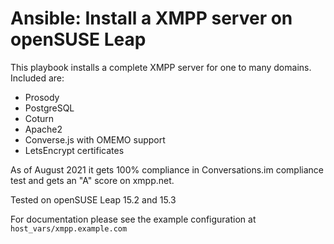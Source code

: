# Ansible: Install a XMPP server on openSUSE Leap

This playbook installs a complete XMPP server for one to many domains.
Included are:
* Prosody
* PostgreSQL
* Coturn
* Apache2
* Converse.js with OMEMO support
* LetsEncrypt certificates

As of August 2021 it gets 100% compliance in Conversations.im compliance test and gets an "A" score on xmpp.net.

Tested on openSUSE Leap 15.2 and 15.3

For documentation please see the example configuration at `host_vars/xmpp.example.com`

